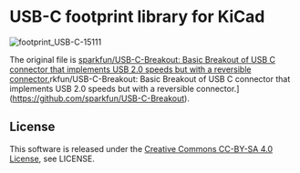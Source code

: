 
# USB-C footprint library for KiCad

![footprint_USB-C-15111](https://raw.githubusercontent.com/yskoht/kicad-USB-C/images/footprint_USB-C-COM-15111.png)

The original file is [sparkfun/USB-C-Breakout: Basic Breakout of USB C connector that implements USB 2.0 speeds but with a reversible connector.](https://github.com/sparkfun/USB-C-Breakout)rkfun/USB-C-Breakout: Basic Breakout of USB C connector that implements USB 2.0 speeds but with a reversible connector.](https://github.com/sparkfun/USB-C-Breakout).

## License

This software is released under the [Creative Commons CC-BY-SA 4.0 License](https://creativecommons.org/licenses/by-sa/4.0/legalcode), see LICENSE.

